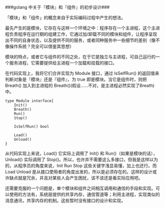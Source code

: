 ###golang 中关于『模块』和『组件』的初步设计###

「模块」和「组件」的概念来自于实际编码过程中产生的想法。

最先产生的是模块，它存在与这样一个环境之中：程序存在一个主进程，这个主进程负责程序在运行期的组建工作，它通过加/卸载不同的模块和组件，让程序呈现出不同的自身状态，以及提供不同的服务，或者同种服务中一些细节的差别（像不像操作系统？完全可以借鉴其思想）

模块的特点，或者它与组件的不同之处，在于它是独立与主进程，可自己运行的一个服务进程，它需要提供给主进程一个加载和挂载的接口。

在代码实现上，我将它们合并实现为 Module 接口，通过 IsSelfRun() 的返回值来判断对象是『模块』还是『组件』，为 true 即是模块。当它是组件时，则把 Breath() 加入到主进程的 Breath()(假设……不对，是主进程必然实现了Breath)中。

	type Module interface{
		Init()
		Breath()
		Run()
		Stop()
		
		IsSelfRun() bool
		
		Load()
		Unload()
	}
	 
从代码实现上来说，Load() 它实际上调用了 Init() 和 Run()（如果是模块的话），Unload() 实际调用了 Stop()。所以，也许并不需要这么多接口，但我是这样以为的，从程序员的角度来说，Init Run Stop 这些关键字浅显易懂，加上也还行。而 Load Unload 是从接口使用者的角度出发的，所以是必须存在的。这样的设计或许缺点就是冗余，并且对某些人会产生困扰，该不该还是看实际应用吧。

还需要克服的一个问题是，单个模块和组件之间相互调用和通信的手段和实现。可以使用的方法有，系统层提供的共享内存，通信管道等；利用主进程，实现类似的消息通讯，共享内存的机制。这些暂时没有接口的设计和实现。                                            